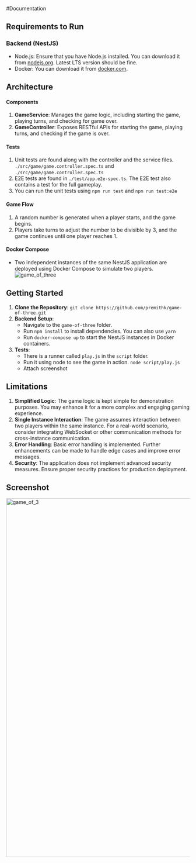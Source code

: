 #Documentation

## Requirements to Run

### Backend (NestJS)
- Node.js: Ensure that you have Node.js installed. You can download it from [nodejs.org](https://nodejs.org/). Latest LTS version should be fine.
- Docker: You can download it from [docker.com](https://www.docker.com/).

## Architecture

#### Components
1. **GameService**: Manages the game logic, including starting the game, playing turns, and checking for game over.
2. **GameController**: Exposes RESTful APIs for starting the game, playing turns, and checking if the game is over.

#### Tests
1. Unit tests are found along with the controller and the service files. `./src/game/game.controller.spec.ts` and `./src/game/game.controller.spec.ts`
2. E2E tests are found in `./test/app.e2e-spec.ts`. The E2E test also contains a test for the full gameplay.
3. You can run the unit tests using `npm run test` and `npm run test:e2e`

#### Game Flow
1. A random number is generated when a player starts, and the game begins.
2. Players take turns to adjust the number to be divisible by 3, and the game continues until one player reaches 1.

#### Docker Compose
- Two independent instances of the same NestJS application are deployed using Docker Compose to simulate two players.
![game_of_three](https://github.com/premithk/game-of-three/assets/7926867/4f3ed7fe-b3c7-4ac6-9a09-3dcbaea0ba48)

## Getting Started

1. **Clone the Repository**: `git clone https://github.com/premithk/game-of-three.git`
2. **Backend Setup**:
    - Navigate to the `game-of-three` folder.
    - Run `npm install` to install dependencies. You can also use `yarn`
    - Run `docker-compose up` to start the NestJS instances in Docker containers.
3. **Tests**:
    - There is a runner called `play.js` in the `script` folder.
    - Run it using node to see the game in action. `node script/play.js`
    - Attach screenshot

## Limitations

1. **Simplified Logic**: The game logic is kept simple for demonstration purposes. You may enhance it for a more complex and engaging gaming experience.
2. **Single Instance Interaction**: The game assumes interaction between two players within the same instance. For a real-world scenario, consider integrating WebSocket or other communication methods for cross-instance communication.
4. **Error Handling**: Basic error handling is implemented. Further enhancements can be made to handle edge cases and improve error messages.
5. **Security**: The application does not implement advanced security measures. Ensure proper security practices for production deployment.

## Screenshot
<img width="982" alt="game_of_3" src="https://github.com/premithk/game-of-three/assets/7926867/f53e1f66-3918-48d8-b1f6-7e69a4a106e6">


